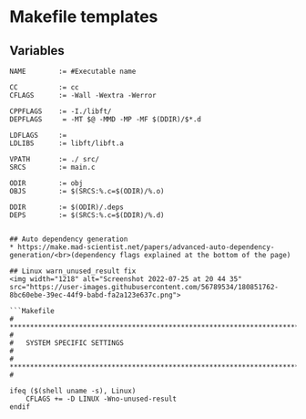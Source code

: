 # Makefile templates

## Variables
```
NAME        := #Executable name

CC          := cc
CFLAGS      := -Wall -Wextra -Werror

CPPFLAGS    := -I./libft/
DEPFLAGS     = -MT $@ -MMD -MP -MF $(DDIR)/$*.d

LDFLAGS     :=
LDLIBS      := libft/libft.a

VPATH       := ./ src/
SRCS        := main.c

ODIR        := obj
OBJS        := $(SRCS:%.c=$(ODIR)/%.o)

DDIR        := $(ODIR)/.deps
DEPS        := $(SRCS:%.c=$(DDIR)/%.d)


## Auto dependency generation 
* https://make.mad-scientist.net/papers/advanced-auto-dependency-generation/<br>(dependency flags explained at the bottom of the page)

## Linux warn_unused_result fix
<img width="1218" alt="Screenshot 2022-07-25 at 20 44 35" src="https://user-images.githubusercontent.com/56789534/180851762-8bc60ebe-39ec-44f9-babd-fa2a123e637c.png">

```Makefile
# **************************************************************************** #
#   SYSTEM SPECIFIC SETTINGS                                                   #
# **************************************************************************** #

ifeq ($(shell uname -s), Linux)
	CFLAGS += -D LINUX -Wno-unused-result
endif
```


